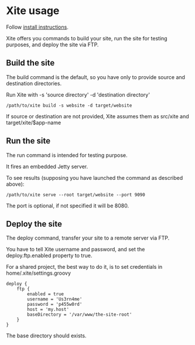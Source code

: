 
Xite usage
==========

Follow <a href="/xite/installation.html">install instructions</a>.

Xite offers you commands to build your site, run the site for testing purposes, and deploy the site via FTP.

Build the site
--------------

The build command is the default, so you have only to provide source and destination directories.

Run Xite with -s 'source directory' -d 'destination directory'

    /path/to/xite build -s website -d target/website
    
If source or destination are not provided, Xite assumes them as src/xite and target/xite/$app-name


Run the site
------------

The run command is intended for testing purpose.

It fires an embedded Jetty server.

To see results (supposing you have launched the command as described above):
    
    /path/to/xite serve --root target/website --port 9090
    
The port is optional, if not specified it will be 8080.


Deploy the site
---------------

The deploy command, transfer your site to a remote server via FTP.

You have to tell Xite username and password, and set the deploy.ftp.enabled property to true.

For a shared project, the best way to do it, is to set credentials in home/.xite/settings.groovy


    deploy {
        ftp {
            enabled = true
            username = 'Us3rn4me'
            password = 'p455w0rd'
            host = 'my.host'
            baseDirectory = '/var/www/the-site-root'
        }
    }

The base directory should exists.


